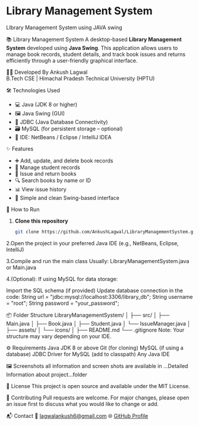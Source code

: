 # Library Management System 
LIbrary Management System using JAVA swing 




📚 Library Management System
A desktop-based **Library Management System** developed using **Java Swing**. This application allows users to manage book records, student details, and track book issues and returns efficiently through a user-friendly graphical interface.



👨‍💻 Developed By
Ankush Lagwal  
B.Tech CSE | Himachal Pradesh Technical University (HPTU)



🛠️ Technologies Used
- 💻 Java (JDK 8 or higher)
- 🖼️ Java Swing (GUI)
- 🔗 JDBC (Java Database Connectivity)
- 🗃️ MySQL (for persistent storage – optional)
- 🧰 IDE: NetBeans / Eclipse / IntelliJ IDEA



✨ Features
- ➕ Add, update, and delete book records
- 👤 Manage student records
- 📖 Issue and return books
- 🔍 Search books by name or ID
- 📊 View issue history
- 📌 Simple and clean Swing-based interface




🚀 How to Run
1. **Clone this repository**
   ```bash
   git clone https://github.com/AnkushLagwal/LibraryManagementSystem.git
2.Open the project in your preferred Java IDE (e.g., NetBeans, Eclipse, IntelliJ)

3.Compile and run the main class
Usually: LibraryManagementSystem.java or Main.java

4.(Optional): If using MySQL for data storage:

Import the SQL schema (if provided)
Update database connection in the code:
String url = "jdbc:mysql://localhost:3306/library_db";
String username = "root";
String password = "your_password";





📦 Folder Structure
LibraryManagementSystem/
│
├── src/
│   ├── Main.java
│   ├── Book.java
│   ├── Student.java
│   └── IssueManager.java
│
├── assets/
│   └── icons/
│
├── README.md
└── .gitignore
Note: Your structure may vary depending on your IDE.




⚙️ Requirements
Java JDK 8 or above
Git (for cloning)
MySQL (if using a database)
JDBC Driver for MySQL (add to classpath)
Any Java IDE



🖼️ Screenshots
all information and screen shots are available in ...Detailed Information about project...folder



📄 License
This project is open source and available under the MIT License.



🤝 Contributing
Pull requests are welcome. For major changes, please open an issue first to discuss what you would like to change or add.



📬 Contact
📧 lagwalankush6@gmail.com
🌐 [GitHub Profile](https://github.com/AnkushLagwal)

